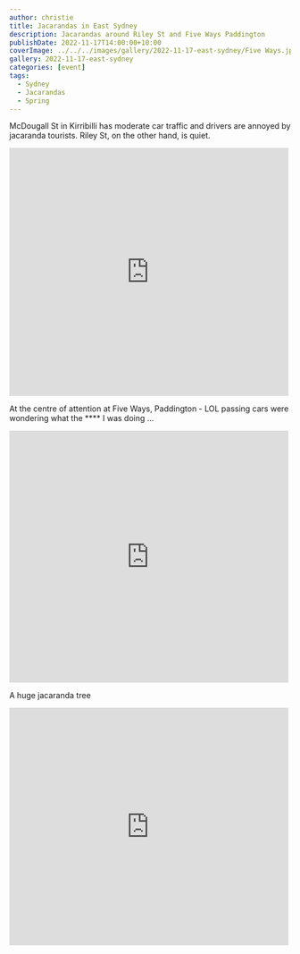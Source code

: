```yaml
---
author: christie
title: Jacarandas in East Sydney
description: Jacarandas around Riley St and Five Ways Paddington
publishDate: 2022-11-17T14:00:00+10:00
coverImage: ../../../images/gallery/2022-11-17-east-sydney/Five Ways.jpeg
gallery: 2022-11-17-east-sydney
categories: [event]
tags:
  - Sydney
  - Jacarandas
  - Spring
---
```


McDougall St in Kirribilli has moderate car traffic and drivers are annoyed by jacaranda tourists. Riley St, on the other hand, is quiet.

<iframe src="https://www.facebook.com/plugins/post.php?href=https%3A%2F%2Fwww.facebook.com%2Fchris1.tham%2Fposts%2Fpfbid0nWWBUupNXi6ktcQYDRxqKoBTfpH8Tk2FuRiAEL2Z62FKSwx5ZEs3oS1WL56zp6Lgl&show_text=true&width=500" width="500" height="444" style="border:none;overflow:hidden" scrolling="no" frameborder="0" allowfullscreen="true" allow="autoplay; clipboard-write; encrypted-media; picture-in-picture; web-share"></iframe>

At the centre of attention at Five Ways, Paddington - LOL passing cars were wondering what the \*\*\*\* I was doing ...

<iframe src="https://www.facebook.com/plugins/post.php?href=https%3A%2F%2Fwww.facebook.com%2Fchris1.tham%2Fposts%2Fpfbid02edttWLNVazGJBz5iHZ8W4CfZXaLJEgC52fu7m8n6StVbidcdh8V2ho5yNJuAbSu2l&show_text=true&width=500" width="500" height="451" style="border:none;overflow:hidden" scrolling="no" frameborder="0" allowfullscreen="true" allow="autoplay; clipboard-write; encrypted-media; picture-in-picture; web-share"></iframe>

A huge jacaranda tree

<iframe src="https://www.facebook.com/plugins/post.php?href=https%3A%2F%2Fwww.facebook.com%2Fchris1.tham%2Fposts%2Fpfbid021Yg7TREzQHudQT55ZqYZLZRi9dPDULXEczEwP9BXrYw1fx1S4PzM2bZCtpUTJCc6l&show_text=true&width=500" width="500" height="425" style="border:none;overflow:hidden" scrolling="no" frameborder="0" allowfullscreen="true" allow="autoplay; clipboard-write; encrypted-media; picture-in-picture; web-share"></iframe>
